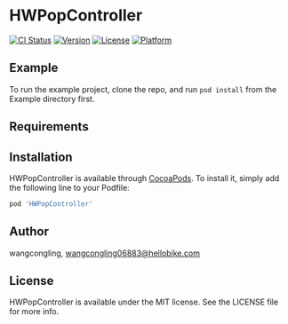 # HWPopController

[![CI Status](https://img.shields.io/travis/wangcongling/HWPopController.svg?style=flat)](https://travis-ci.org/wangcongling/HWPopController)
[![Version](https://img.shields.io/cocoapods/v/HWPopController.svg?style=flat)](https://cocoapods.org/pods/HWPopController)
[![License](https://img.shields.io/cocoapods/l/HWPopController.svg?style=flat)](https://cocoapods.org/pods/HWPopController)
[![Platform](https://img.shields.io/cocoapods/p/HWPopController.svg?style=flat)](https://cocoapods.org/pods/HWPopController)

## Example

To run the example project, clone the repo, and run `pod install` from the Example directory first.

## Requirements

## Installation

HWPopController is available through [CocoaPods](https://cocoapods.org). To install
it, simply add the following line to your Podfile:

```ruby
pod 'HWPopController'
```

## Author

wangcongling, wangcongling06883@hellobike.com

## License

HWPopController is available under the MIT license. See the LICENSE file for more info.
